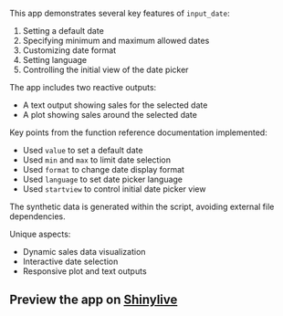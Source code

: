 This app demonstrates several key features of `input_date`:

1. Setting a default date
2. Specifying minimum and maximum allowed dates
3. Customizing date format
4. Setting language
5. Controlling the initial view of the date picker

The app includes two reactive outputs:
- A text output showing sales for the selected date
- A plot showing sales around the selected date

Key points from the function reference documentation implemented:
- Used `value` to set a default date
- Used `min` and `max` to limit date selection
- Used `format` to change date display format
- Used `language` to set date picker language
- Used `startview` to control initial date picker view

The synthetic data is generated within the script, avoiding external file dependencies.

Unique aspects:
- Dynamic sales data visualization
- Interactive date selection
- Responsive plot and text outputs
## Preview the app on [Shinylive](https://shinylive.io/py/app/#h=0&code=NobwRAdghgtgpmAXAAjFADugdOgnmAGlQGMB7CAFzkqVQEsZ1SAnC5dKCAEygGdk+7LgB0IDJq2QQAro1wD+EdKIBmzUjGQ8qFBnGTiWbbXCK74XOABsKUUavWbeACzoR5hyczhRiugG5wDhrILm64WHAAHujevPyebG7o0hRE0nRE3txwzPYQAMTIAOLUuVBUobiUznC6xFoVdhBKWMycXBpYvHBwXAAUACwATACUory2rAD6JsgAvI1U-cMADMMAzEQAjDvj3BVw-IvAk1AzcwDUyOZ91rb9PLi883SjyCosBgYQyO0QAHM4P0NgA2ACsowAuhMoFYjgspNh-p0YG0Om4KP1tqtVjtcXjQnQAF5webwiCPQ68Ub7URcFSI9BcLAAESaADF2vB+iBRMgBcgAOQmIUoEy8Ij8wVC3hwo5i0Ly3iiAC+dMKyAAyq53MgAIKYUQZHBQIHTUjoCi8fq6Cjw+bCMDsyoASSUqWQrLgMFITo1AHc6BRnMgTVYoLhSKlprw6JYAEbnfqjRDSgVBkNhujdeNwJPMFNp36C0tFb2+iCTdqVfznOjRhIeiizQ4fHwUaRxdOl7NYZIxkz9Hu9wVOnrwvx9VtUJ1Skuj0tOrXWOB+ARew5z5Ajxd1qzSMlDtabIignaQojIctwFRQaQ2UKrqdcJZBBeLgUwNzzY-rLbILsgGjFegpFAAsm4DCyAIVhWKQAZ9G+u6jjAUBRL+hwrP+OzDEQGzbCBYHIOB6HQZocLwYhr4mChvafMwaEUI6YAwDAAD0XBcOxuC4Nui5FAAwtIkwhHMDFMXRpYRoC0hmmSTrUPxn4CkUAAynAAnJQIfF8czoHQxAANa5FJgpnKw-h0HAAYsZWIZOipRRalMbBWTZyCkIyIb6PphkmXkH6lhqZbIAAStQljMJ5qQpNayBJj0r7kE+k5UDRW4fpmoYmsQ5wDKmdG5fl0y1FAUXDmAWrKsg7oSRUDYQP6dF0QAAtkUVYFQUQUHRliMnK8K8NM3VYoVQWLhOa7pTO+iLAOFDdM+M1DvsKmCkxxC6gC0zqAGiIMsAh0iocQpQgsixTS+s0whNo5mQKdCMhApBsJt227QhkSMBQuDFuto7eJ2zC-Coy41SlIBXSthyqigAAkIDvW4O17cAsrKmdWD7oevDAKsUKIAQqpOg9yDWD0-0A6WQNdr8ToAHKkEqQ1LFAunRSGdD8LRYD5J+7WRbkODwb1d1aLeLNHNM6Ci0WZPQ9Oczzc2S1pUrWFrQDZNCd4bbs0G3AIZ5jISgI6jSNwNy1Kl01IbR4ulobnQBrGrmIorXCzcgAC0Nx6JYNhQFSzzzBsqxa+tzsIdMkUe8tGuVNctyBw8TwvOHkcqWT0euwyB0qMAjyFydVBncgAB8iy5275wUO8ABkyDF+jornQAPNXbgu7H3DQmTZOy4tKh0Fp3j9CPAJxqS8zYoSgy0oPNgi69-Q18dbdEOvJeDQqUJEGhzABfMQqkEKWefkPXXBvCE-g6z+oW1bUMJ17Jgk2AF+LlfUQRgm1iVRdEET+S9Fq4D-gA++RxmqO0FD-eoRkbTqFsLocg8xBiQlAdfAEzgWwRijKkFMZNaYg3YMvAExAVApjAKqIg4BoDwFoGAbwABHDI3h4CUF4F1HqhASDkCoDQFAfMIBMVlq9KwdAEyiBkHIUQHADgqiarAgUNCoRAA)
